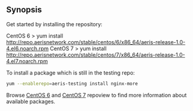 ## Synopsis

Get started by installing the repository:

CentOS 6 > yum install http://repo.aerisnetwork.com/stable/centos/6/x86_64/aeris-release-1.0-4.el6.noarch.rpm
CentOS 7 > yum install http://repo.aerisnetwork.com/stable/centos/7/x86_64/aeris-release-1.0-4.el7.noarch.rpm

To install a package which is still in the testing repo:

```bash
yum --enablerepo=aeris-testing install nginx-more
```

Browse [CentOS 6](https://repo.aerisnetwork.com/centos/6/x86_64/repoview/) and [CentOS 7](https://repo.aerisnetwork.com/centos/7/x86_64/repoview/) repoview to find more information about available packages.